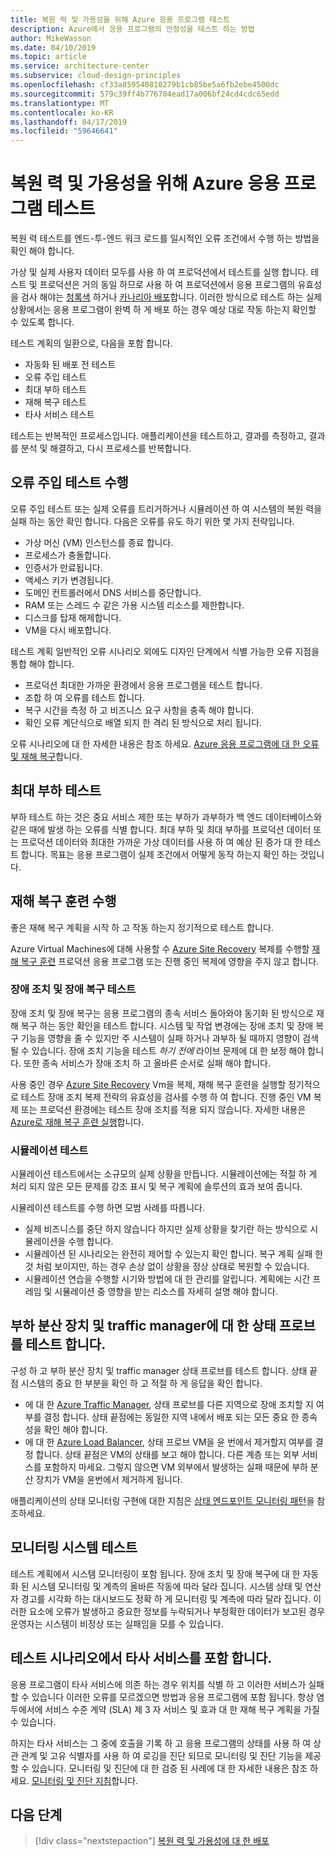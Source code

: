 ```yaml
---
title: 복원 력 및 가용성을 위해 Azure 응용 프로그램 테스트
description: Azure에서 응용 프로그램의 안정성을 테스트 하는 방법
author: MikeWasson
ms.date: 04/10/2019
ms.topic: article
ms.service: architecture-center
ms.subservice: cloud-design-principles
ms.openlocfilehash: cf33a859540810279b1cb85be5a6fb2ebe4500dc
ms.sourcegitcommit: 579c39ff4b776704ead17a006bf24cd4cdc65edd
ms.translationtype: MT
ms.contentlocale: ko-KR
ms.lasthandoff: 04/17/2019
ms.locfileid: "59646641"
---
```

# <a name="testing-azure-applications-for-resiliency-and-availability"></a>복원 력 및 가용성을 위해 Azure 응용 프로그램 테스트

복원 력 테스트를 엔드-투-엔드 워크 로드를 일시적인 오류 조건에서 수행 하는 방법을 확인 해야 합니다.

가상 및 실제 사용자 데이터 모두를 사용 하 여 프로덕션에서 테스트를 실행 합니다. 테스트 및 프로덕션은 거의 동일 하므로 사용 하 여 프로덕션에서 응용 프로그램의 유효성을 검사 해야는 [청록색](https://martinfowler.com/bliki/BlueGreenDeployment.html) 하거나 [카나리아 배포](https://martinfowler.com/bliki/CanaryRelease.html)합니다. 이러한 방식으로 테스트 하는 실제 상황에서는 응용 프로그램이 완벽 하 게 배포 하는 경우 예상 대로 작동 하는지 확인할 수 있도록 합니다.

테스트 계획의 일환으로, 다음을 포함 합니다.

- 자동화 된 배포 전 테스트
- 오류 주입 테스트
- 최대 부하 테스트
- 재해 복구 테스트
- 타사 서비스 테스트

테스트는 반복적인 프로세스입니다. 애플리케이션을 테스트하고, 결과를 측정하고, 결과를 분석 및 해결하고, 다시 프로세스를 반복합니다.

## <a name="perform-fault-injection-testing"></a>오류 주입 테스트 수행

오류 주입 테스트 또는 실제 오류를 트리거하거나 시뮬레이션 하 여 시스템의 복원 력을 실패 하는 동안 확인 합니다. 다음은 오류를 유도 하기 위한 몇 가지 전략입니다.

- 가상 머신 (VM) 인스턴스를 종료 합니다.
- 프로세스가 충돌합니다.
- 인증서가 만료됩니다.
- 액세스 키가 변경됩니다.
- 도메인 컨트롤러에서 DNS 서비스를 중단합니다.
- RAM 또는 스레드 수 같은 가용 시스템 리소스를 제한합니다.
- 디스크를 탑재 해제합니다.
- VM을 다시 배포합니다.

테스트 계획 일반적인 오류 시나리오 외에도 디자인 단계에서 식별 가능한 오류 지점을 통합 해야 합니다.

- 프로덕션 최대한 가까운 환경에서 응용 프로그램을 테스트 합니다.
- 조합 하 여 오류를 테스트 합니다.
- 복구 시간을 측정 하 고 비즈니스 요구 사항을 충족 해야 합니다.
- 확인 오류 계단식으로 배열 되지 한 격리 된 방식으로 처리 됩니다.

오류 시나리오에 대 한 자세한 내용은 참조 하세요. [Azure 응용 프로그램에 대 한 오류 및 재해 복구](./disaster-recovery.md)합니다.

## <a name="test-under-peak-loads"></a>최대 부하 테스트

부하 테스트 하는 것은 중요 서비스 제한 또는 부하가 과부하가 백 엔드 데이터베이스와 같은 때에 발생 하는 오류를 식별 합니다. 최대 부하 및 최대 부하를 프로덕션 데이터 또는 프로덕션 데이터와 최대한 가까운 가상 데이터를 사용 하 여 예상 된 증가 대 한 테스트 합니다. 목표는 응용 프로그램이 실제 조건에서 어떻게 동작 하는지 확인 하는 것입니다.

## <a name="conduct-disaster-recovery-drills"></a>재해 복구 훈련 수행

좋은 재해 복구 계획을 시작 하 고 작동 하는지 정기적으로 테스트 합니다.

Azure Virtual Machines에 대해 사용할 수 [Azure Site Recovery](/azure/site-recovery/azure-to-azure-quickstart/) 복제를 수행할 [재해 복구 훈련](/azure/site-recovery/azure-to-azure-tutorial-dr-drill/) 프로덕션 응용 프로그램 또는 진행 중인 복제에 영향을 주지 않고 합니다.

### <a name="failover-and-failback-testing"></a>장애 조치 및 장애 복구 테스트

장애 조치 및 장애 복구는 응용 프로그램의 종속 서비스 돌아와야 동기화 된 방식으로 재해 복구 하는 동안 확인을 테스트 합니다. 시스템 및 작업 변경에는 장애 조치 및 장애 복구 기능을 영향을 줄 수 있지만 주 시스템이 실패 하거나 과부하 될 때까지 영향이 검색 될 수 있습니다. 장애 조치 기능을 테스트 *하기 전에* 라이브 문제에 대 한 보정 해야 합니다. 또한 종속 서비스가 장애 조치 하 고 올바른 순서로 실패 해야 합니다.

사용 중인 경우 [Azure Site Recovery](/azure/site-recovery/) Vm을 복제, 재해 복구 훈련을 실행할 정기적으로 테스트 장애 조치 복제 전략의 유효성을 검사를 수행 하 여 합니다. 진행 중인 VM 복제 또는 프로덕션 환경에는 테스트 장애 조치를 적용 되지 않습니다. 자세한 내용은 [Azure로 재해 복구 훈련 실행](/azure/site-recovery/site-recovery-test-failover-to-azure)합니다.

### <a name="simulation-testing"></a>시뮬레이션 테스트

시뮬레이션 테스트에서는 소규모의 실제 상황을 만듭니다. 시뮬레이션에는 적절 하 게 처리 되지 않은 모든 문제를 강조 표시 및 복구 계획에 솔루션의 효과 보여 줍니다.

시뮬레이션 테스트를 수행 하면 모범 사례를 따릅니다.

- 실제 비즈니스를 중단 하지 않습니다 하지만 실제 상황을 찾기란 하는 방식으로 시뮬레이션을 수행 합니다.
- 시뮬레이션 된 시나리오는 완전히 제어할 수 있는지 확인 합니다. 복구 계획 실패 한 것 처럼 보이지만, 하는 경우 손상 없이 상황을 정상 상태로 복원할 수 있습니다.
- 시뮬레이션 연습을 수행할 시기와 방법에 대 한 관리를 알립니다. 계획에는 시간 프레임 및 시뮬레이션 중 영향을 받는 리소스를 자세히 설명 해야 합니다.

## <a name="test-health-probes-for-load-balancers-and-traffic-managers"></a>부하 분산 장치 및 traffic manager에 대 한 상태 프로브를 테스트 합니다.

구성 하 고 부하 분산 장치 및 traffic manager 상태 프로브를 테스트 합니다. 상태 끝점 시스템의 중요 한 부분을 확인 하 고 적절 하 게 응답을 확인 합니다.

- 에 대 한 [Azure Traffic Manager](/azure/traffic-manager/traffic-manager-overview/), 상태 프로브를 다른 지역으로 장애 조치할 지 여부를 결정 합니다. 상태 끝점에는 동일한 지역 내에서 배포 되는 모든 중요 한 종속성을 확인 해야 합니다.
- 에 대 한 [Azure Load Balancer](/azure/load-balancer/load-balancer-overview/), 상태 프로브 VM을 윤 번에서 제거할지 여부를 결정 합니다. 상태 끝점은 VM의 상태를 보고 해야 합니다. 다른 계층 또는 외부 서비스를 포함하지 마세요. 그렇지 않으면 VM 외부에서 발생하는 실패 때문에 부하 분산 장치가 VM을 윤번에서 제거하게 됩니다.

애플리케이션의 상태 모니터링 구현에 대한 지침은 [상태 엔드포인트 모니터링 패턴](../patterns/health-endpoint-monitoring.md)을 참조하세요.

## <a name="test-monitoring-systems"></a>모니터링 시스템 테스트

테스트 계획에서 시스템 모니터링이 포함 됩니다. 장애 조치 및 장애 복구에 대 한 자동화 된 시스템 모니터링 및 계측의 올바른 작동에 따라 달라 집니다. 시스템 상태 및 연산자 경고를 시각화 하는 대시보드도 정확 하 게 모니터링 및 계측에 따라 달라 집니다. 이러한 요소에 오류가 발생하고 중요한 정보를 누락되거나 부정확한 데이터가 보고된 경우 운영자는 시스템이 비정상 또는 실패임을 모를 수 있습니다.

## <a name="include-third-party-services-in-test-scenarios"></a>테스트 시나리오에서 타사 서비스를 포함 합니다.

응용 프로그램이 타사 서비스에 의존 하는 경우 위치를 식별 하 고 이러한 서비스가 실패할 수 있습니다 이러한 오류를 모르겠으면 방법과 응용 프로그램에 포함 됩니다. 항상 염두에서에 서비스 수준 계약 (SLA) 제 3 자 서비스 및 효과 대 한 재해 복구 계획을 가질 수 있습니다.

하지는 타사 서비스는 그 중에 호출을 기록 하 고 응용 프로그램의 상태를 사용 하 여 상관 관계 및 고유 식별자를 사용 하 여 로깅을 진단 되므로 모니터링 및 진단 기능을 제공할 수 있습니다. 모니터링 및 진단에 대 한 검증 된 사례에 대 한 자세한 내용은 참조 하세요. [모니터링 및 진단 지침](../best-practices/monitoring.md)합니다.

## <a name="next-steps"></a>다음 단계

> [!div class="nextstepaction"]
> [복원 력 및 가용성에 대 한 배포](./deploy.md)
